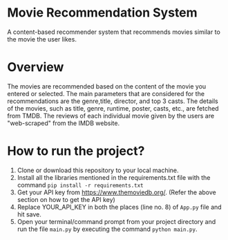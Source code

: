 # Movie Recommendation System
A content-based recommender system that recommends movies similar to the movie the user likes.

# Overview
The movies are recommended based on the content of the movie you entered or selected. The main parameters that are considered for the recommendations are the genre,title, director, and top 3 casts. The details of the movies, such as title, genre, runtime, poster, casts, etc., are fetched from TMDB. The reviews of each individual movie given by the users are "web-scraped" from the IMDB website.


# How to run the project?
1. Clone or download this repository to your local machine.
2. Install all the libraries mentioned in the requirements.txt file with the command `pip install -r requirements.txt`
3. Get your API key from https://www.themoviedb.org/. (Refer the above section on how to get the API key)
4. Replace YOUR_API_KEY in both the places (line no. 8) of `App.py` file and hit save.
5. Open your terminal/command prompt from your project directory and run the file `main.py` by executing the command `python main.py`.
